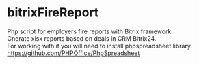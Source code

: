 # bitrixFireReport
Php script for employers fire reports with Bitrix framework.<br>
Gnerate xlsx reports based on deals in CRM Bitrix24.<br> 
For working with it you will need to install phpspreadsheet library.<br> https://github.com/PHPOffice/PhpSpreadsheet<br>
